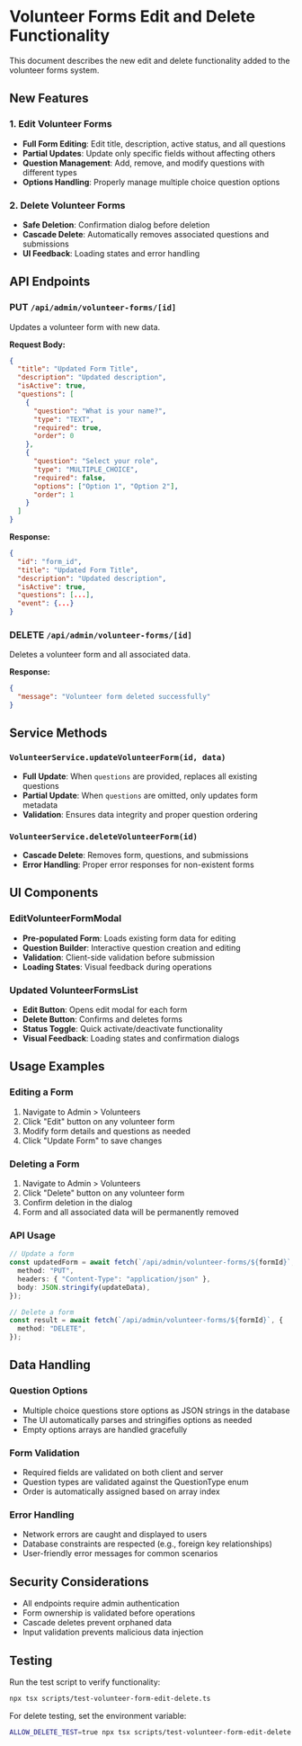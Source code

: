 # Volunteer Forms Edit and Delete Functionality

This document describes the new edit and delete functionality added to the volunteer forms system.

## New Features

### 1. Edit Volunteer Forms

- **Full Form Editing**: Edit title, description, active status, and all questions
- **Partial Updates**: Update only specific fields without affecting others
- **Question Management**: Add, remove, and modify questions with different types
- **Options Handling**: Properly manage multiple choice question options

### 2. Delete Volunteer Forms

- **Safe Deletion**: Confirmation dialog before deletion
- **Cascade Delete**: Automatically removes associated questions and submissions
- **UI Feedback**: Loading states and error handling

## API Endpoints

### PUT `/api/admin/volunteer-forms/[id]`

Updates a volunteer form with new data.

**Request Body:**

```json
{
  "title": "Updated Form Title",
  "description": "Updated description",
  "isActive": true,
  "questions": [
    {
      "question": "What is your name?",
      "type": "TEXT",
      "required": true,
      "order": 0
    },
    {
      "question": "Select your role",
      "type": "MULTIPLE_CHOICE",
      "required": false,
      "options": ["Option 1", "Option 2"],
      "order": 1
    }
  ]
}
```

**Response:**

```json
{
  "id": "form_id",
  "title": "Updated Form Title",
  "description": "Updated description",
  "isActive": true,
  "questions": [...],
  "event": {...}
}
```

### DELETE `/api/admin/volunteer-forms/[id]`

Deletes a volunteer form and all associated data.

**Response:**

```json
{
  "message": "Volunteer form deleted successfully"
}
```

## Service Methods

### `VolunteerService.updateVolunteerForm(id, data)`

- **Full Update**: When `questions` are provided, replaces all existing questions
- **Partial Update**: When `questions` are omitted, only updates form metadata
- **Validation**: Ensures data integrity and proper question ordering

### `VolunteerService.deleteVolunteerForm(id)`

- **Cascade Delete**: Removes form, questions, and submissions
- **Error Handling**: Proper error responses for non-existent forms

## UI Components

### EditVolunteerFormModal

- **Pre-populated Form**: Loads existing form data for editing
- **Question Builder**: Interactive question creation and editing
- **Validation**: Client-side validation before submission
- **Loading States**: Visual feedback during operations

### Updated VolunteerFormsList

- **Edit Button**: Opens edit modal for each form
- **Delete Button**: Confirms and deletes forms
- **Status Toggle**: Quick activate/deactivate functionality
- **Visual Feedback**: Loading states and confirmation dialogs

## Usage Examples

### Editing a Form

1. Navigate to Admin > Volunteers
2. Click "Edit" button on any volunteer form
3. Modify form details and questions as needed
4. Click "Update Form" to save changes

### Deleting a Form

1. Navigate to Admin > Volunteers
2. Click "Delete" button on any volunteer form
3. Confirm deletion in the dialog
4. Form and all associated data will be permanently removed

### API Usage

```typescript
// Update a form
const updatedForm = await fetch(`/api/admin/volunteer-forms/${formId}`, {
  method: "PUT",
  headers: { "Content-Type": "application/json" },
  body: JSON.stringify(updateData),
});

// Delete a form
const result = await fetch(`/api/admin/volunteer-forms/${formId}`, {
  method: "DELETE",
});
```

## Data Handling

### Question Options

- Multiple choice questions store options as JSON strings in the database
- The UI automatically parses and stringifies options as needed
- Empty options arrays are handled gracefully

### Form Validation

- Required fields are validated on both client and server
- Question types are validated against the QuestionType enum
- Order is automatically assigned based on array index

### Error Handling

- Network errors are caught and displayed to users
- Database constraints are respected (e.g., foreign key relationships)
- User-friendly error messages for common scenarios

## Security Considerations

- All endpoints require admin authentication
- Form ownership is validated before operations
- Cascade deletes prevent orphaned data
- Input validation prevents malicious data injection

## Testing

Run the test script to verify functionality:

```bash
npx tsx scripts/test-volunteer-form-edit-delete.ts
```

For delete testing, set the environment variable:

```bash
ALLOW_DELETE_TEST=true npx tsx scripts/test-volunteer-form-edit-delete.ts
```
